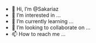 - 👋 Hi, I’m @Sakariaz
- 👀 I’m interested in ...
- 🌱 I’m currently learning ...
- 💞️ I’m looking to collaborate on ...
- 📫 How to reach me ...

<!---
Sakariaz/Sakariaz is a ✨ special ✨ repository because its `README.md` (this file) appears on your GitHub profile.
You can click the Preview link to take a look at your changes.
--->
